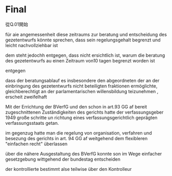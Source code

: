 # Final



從Q.01開始


für aie angemessenheit diese zeitraums zur beratung und entscheidung des gezetentwurfs könnte sprechen, dass sein regelungsgehalt begrenzt und leicht nachvollziehbar ist


dem steht jedochh entgegen, dass nicht ersichtlich ist, warum die beratung  des gezetentwurfs au einen Zeitraum von10 tagen  begrenzt worden ist

entgegen



dass der beratungsablauf es insbesondere den abgeordneten der an der einbringung des gezetentwurfs nicht beteiligten fraktionen ermöglichte, gleichberechtigt an der parlamentarischen willensbildung teizunehmen , erscheit zweifelhaft

Mit der Errichtung der BVerfG und den schon in art.93 GG af bereit zugeschnittenen Zuständigkeiten des gerichts hatte der verfassungsgeber 1949 große schritte un richtung eines verfassungsgerichtlich geprägten verfassungsstaats getan.



im gegenzug hatte man die regelung von organisation, verfahren und besezung des gerichts in art. 94 GG af weitgehend dem flexibleren "einfachen recht" überlassen




über die nähere Ausgestaltung des BVerfG konnte son im Wege einfacher gesetzgebung wittgehend der bundestag entscheiden

der kontrollierte bestimmt alse teilwise über den Kontrolleur
